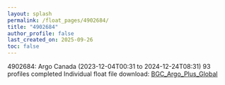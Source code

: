 ```yaml
---
layout: splash
permalink: /float_pages/4902684/
title: "4902684"
author_profile: false
last_created_on: 2025-09-26
toc: false
---
```

 
4902684: Argo Canada (2023-12-04T00:31 to 2024-12-24T08:31)
93 profiles completed
Individual float file download: [BGC_Argo_Plus_Global](https://ftp.soest.hawaii.edu/bgc_argo_plus/Individual_Floats/outliers_removed/4902684_Sprof_processed.nc)
